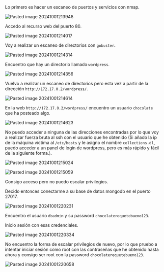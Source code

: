 Lo primero es hacer un escaneo de puertos y servicios con nmap.

![Pasted image 20241001213948](https://github.com/user-attachments/assets/d04705ca-ad80-4bcb-a3b8-1acae079e784)

Accedo al recurso web del puerto 80.

![Pasted image 20241001214017](https://github.com/user-attachments/assets/cef711e1-8db5-4650-a7c8-026fa5b4d682)

Voy a realizar un escaneo de directorios con `gobuster`.

![Pasted image 20241001214314](https://github.com/user-attachments/assets/bdec63db-f47c-4499-bfde-fdd8a9118093)

Encuentro que hay un directorio llamado `wordpress`.

![Pasted image 20241001214356](https://github.com/user-attachments/assets/2edb4f72-22f3-406b-813d-29fd62832f25)

Vuelvo a realizar un escaneo de directorios pero esta vez a partir de la dirección `http://172.17.0.2/wordpress/`.

![Pasted image 20241001214614](https://github.com/user-attachments/assets/4abbef05-a468-4f26-965b-e681b11df8bb)

En la web `http://172.17.0.2/wordpress/` encuentro un usuario `chocolate` que ha posteado algo.

![Pasted image 20241001214623](https://github.com/user-attachments/assets/5e6e8647-4de8-46d5-ac23-00b261158971)

No puedo acceder a ninguna de las direcciones encontradas por lo que voy a realizar fuerza bruta al ssh con el usuario que he obtenido (Si añado la ip de la máquina víctima al `/etc/hosts` y le asigno el nombre `collections.dl`, puedo acceder a un panel de login de wordpress, pero es más rápido y fácil de la siguiente forma.).

![Pasted image 20241001215024](https://github.com/user-attachments/assets/c13ebdb9-602e-4d29-9cfc-0737a8d815bc)

![Pasted image 20241001215059](https://github.com/user-attachments/assets/1482db98-0c8f-4639-b990-26e7d271f96b)

Consigo acceso pero no puedo escalar privilegios.

Decido entonces conectarme a su base de datos mongodb en el puerto 27017.

![Pasted image 20241001220231](https://github.com/user-attachments/assets/a32acc1b-0b92-43b8-95df-0598b7e4e6ec)

Encuentro el usuario `dbadmin` y su password `chocolaterequetebueno123`.

Inicio sesión con esas credenciales.

![Pasted image 20241001220334](https://github.com/user-attachments/assets/b2994e07-fab8-4585-9503-03fffafdf03e)

No encuentro la forma de escalar privilegios de nuevo, por lo que pruebo a intentar iniciar sesión como root con las contraseñas que he obtenido hasta ahora y consigo ser root con la password `chocolaterequetebueno123`.

![Pasted image 20241001220658](https://github.com/user-attachments/assets/dcbd8e0a-1873-4243-9655-9085842c2a2c)
